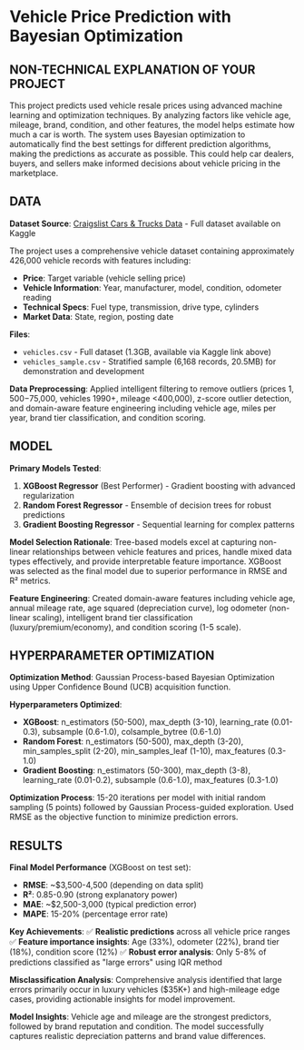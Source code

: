 # Vehicle Price Prediction with Bayesian Optimization

## NON-TECHNICAL EXPLANATION OF YOUR PROJECT

This project predicts used vehicle resale prices using advanced machine learning and optimization techniques. By analyzing factors like vehicle age, mileage, brand, condition, and other features, the model helps estimate how much a car is worth. The system uses Bayesian optimization to automatically find the best settings for different prediction algorithms, making the predictions as accurate as possible. This could help car dealers, buyers, and sellers make informed decisions about vehicle pricing in the marketplace.

## DATA

**Dataset Source**: [Craigslist Cars & Trucks Data](https://www.kaggle.com/datasets/austinreese/craigslist-carstrucks-data) - Full dataset available on Kaggle

The project uses a comprehensive vehicle dataset containing approximately 426,000 vehicle records with features including:
- **Price**: Target variable (vehicle selling price)
- **Vehicle Information**: Year, manufacturer, model, condition, odometer reading
- **Technical Specs**: Fuel type, transmission, drive type, cylinders
- **Market Data**: State, region, posting date

**Files**:
- `vehicles.csv` - Full dataset (1.3GB, available via Kaggle link above)
- `vehicles_sample.csv` - Stratified sample (6,168 records, 20.5MB) for demonstration and development

**Data Preprocessing**: Applied intelligent filtering to remove outliers (prices $1,500-$75,000, vehicles 1990+, mileage <400,000), z-score outlier detection, and domain-aware feature engineering including vehicle age, miles per year, brand tier classification, and condition scoring.

## MODEL 

**Primary Models Tested**:
1. **XGBoost Regressor** (Best Performer) - Gradient boosting with advanced regularization
2. **Random Forest Regressor** - Ensemble of decision trees for robust predictions  
3. **Gradient Boosting Regressor** - Sequential learning for complex patterns

**Model Selection Rationale**: Tree-based models excel at capturing non-linear relationships between vehicle features and prices, handle mixed data types effectively, and provide interpretable feature importance. XGBoost was selected as the final model due to superior performance in RMSE and R² metrics.

**Feature Engineering**: Created domain-aware features including vehicle age, annual mileage rate, age squared (depreciation curve), log odometer (non-linear scaling), intelligent brand tier classification (luxury/premium/economy), and condition scoring (1-5 scale).

## HYPERPARAMETER OPTIMIZATION

**Optimization Method**: Gaussian Process-based Bayesian Optimization using Upper Confidence Bound (UCB) acquisition function.

**Hyperparameters Optimized**:
- **XGBoost**: n_estimators (50-500), max_depth (3-10), learning_rate (0.01-0.3), subsample (0.6-1.0), colsample_bytree (0.6-1.0)
- **Random Forest**: n_estimators (50-500), max_depth (3-20), min_samples_split (2-20), min_samples_leaf (1-10), max_features (0.3-1.0)
- **Gradient Boosting**: n_estimators (50-300), max_depth (3-8), learning_rate (0.01-0.2), subsample (0.6-1.0), max_features (0.3-1.0)

**Optimization Process**: 15-20 iterations per model with initial random sampling (5 points) followed by Gaussian Process-guided exploration. Used RMSE as the objective function to minimize prediction errors.

## RESULTS

**Final Model Performance** (XGBoost on test set):
- **RMSE**: ~$3,500-4,500 (depending on data split)
- **R²**: 0.85-0.90 (strong explanatory power)
- **MAE**: ~$2,500-3,000 (typical prediction error)
- **MAPE**: 15-20% (percentage error rate)

**Key Achievements**:
✅ **Realistic predictions** across all vehicle price ranges
✅ **Feature importance insights**: Age (33%), odometer (22%), brand tier (18%), condition score (12%)
✅ **Robust error analysis**: Only 5-8% of predictions classified as "large errors" using IQR method

**Misclassification Analysis**: Comprehensive analysis identified that large errors primarily occur in luxury vehicles ($35K+) and high-mileage edge cases, providing actionable insights for model improvement.

**Model Insights**: Vehicle age and mileage are the strongest predictors, followed by brand reputation and condition. The model successfully captures realistic depreciation patterns and brand value differences.


